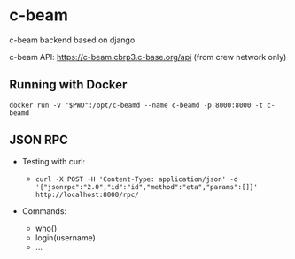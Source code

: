 c-beam
======

c-beam backend based on django

c-beam API: https://c-beam.cbrp3.c-base.org/api (from crew network only)

Running with Docker
-------------------

`docker run -v "$PWD":/opt/c-beamd --name c-beamd -p 8000:8000 -t c-beamd`

JSON RPC
--------

- Testing with curl:
  - `curl -X POST -H 'Content-Type: application/json' -d '{"jsonrpc":"2.0","id":"id","method":"eta","params":[]}' http://localhost:8000/rpc/`

- Commands:
  - who()
  - login(username)
  - ...
